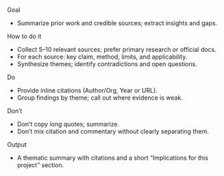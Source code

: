Goal
- Summarize prior work and credible sources; extract insights and gaps.

How to do it
- Collect 5–10 relevant sources; prefer primary research or official docs.
- For each source: key claim, method, limits, and applicability.
- Synthesize themes; identify contradictions and open questions.

Do
- Provide inline citations (Author/Org, Year or URL).
- Group findings by theme; call out where evidence is weak.

Don’t
- Don’t copy long quotes; summarize.
- Don’t mix citation and commentary without clearly separating them.

Output
- A thematic summary with citations and a short “Implications for this project” section.

